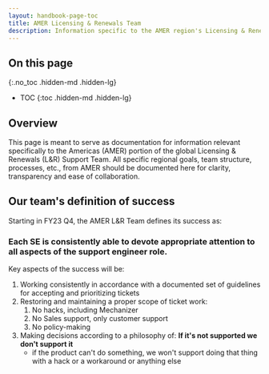 ```yaml
---
layout: handbook-page-toc
title: AMER Licensing & Renewals Team
description: Information specific to the AMER region's Licensing & Renewals Support Team
---
```


## On this page
{:.no_toc .hidden-md .hidden-lg}

- TOC
{:toc .hidden-md .hidden-lg}

## Overview

This page is meant to serve as documentation for information relevant
specifically to the Americas (AMER) portion of the global Licensing & Renewals
(L&R) Support Team. All specific regional goals, team structure, processes,
etc., from AMER should be documented here for clarity, transparency and
ease of collaboration.

## Our team's definition of success

Starting in FY23 Q4, the AMER L&R Team defines its success as:

### Each SE is consistently able to devote appropriate attention to all aspects of the support engineer role.

Key aspects of the success will be:

1. Working consistently in accordance with a documented set of guidelines for
   accepting and prioritizing tickets
1. Restoring and maintaining a proper scope of ticket work:
   1. No hacks, including Mechanizer
   1. No Sales support, only customer support
   1. No policy-making
1. Making decisions according to a philosophy of: **If it's not supported we
   don't support it**
   * if the product can't do something, we won't support doing that thing with
     a hack or a workaround or anything else